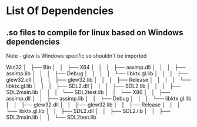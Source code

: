 # List Of Dependencies

## .so files to compile for linux based on Windows dependencies

Note - glew is Windows specific so shouldn't be imported

Win32
│       ├── Bin
│       │   ├── X64
│       │   │   ├── assimp.dll
│       │   │   ├── assimp.lib
│       │   │   ├── Debug
│       │   │   │   └── libktx.gl.lib
│       │   │   ├── glew32.dll
│       │   │   ├── glew32.lib
│       │   │   ├── Release
│       │   │   │   └── libktx.gl.lib
│       │   │   ├── SDL2.dll
│       │   │   ├── SDL2.lib
│       │   │   ├── SDL2main.lib
│       │   │   └── SDL2test.lib
│       │   └── X86
│       │       ├── assimp.dll
│       │       ├── assimp.lib
│       │       ├── Debug
│       │       │   └── libktx.gl.lib
│       │       ├── glew32.dll
│       │       ├── glew32.lib
│       │       ├── Release
│       │       │   └── libktx.gl.lib
│       │       ├── SDL2.dll
│       │       ├── SDL2.lib
│       │       ├── SDL2main.lib
│       │       └── SDL2test.lib
